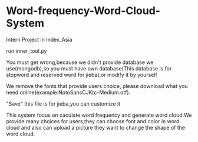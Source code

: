 # Word-frequency-Word-Cloud-System
Intern Project in Index_Asia

run inner_tool.py

You must get wrong,because we didn't provide database we use(mongodb),so you must have own database(This database is for stopword and reserved word for jieba),or modify it by yourself

We remove the fonts that provide users choice, please download what you need online(example:NotoSansCJKtc-Medium.otf).

"Save" this file is for jieba,you can customize it




This system focus on caculate word frequency and generate word cloud.We provide many choices for users,they can choose font and color in word cloud and also can upload a picture they want to change the shape of the word cloud.

